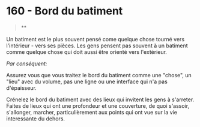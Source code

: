 # 160 - Bord du batiment

> **

Un batiment est le plus souvent pensé come quelque chose tourné vers l'intérieur - vers ses pièces. Les gens pensent pas souvent à un batiment comme quelque chose qui doit aussi être orienté vers l'extérieur.

_Par conséquent:_

Assurez vous que vous traitez le bord du batiment comme une "chose", un "lieu" avec du volume, pas une ligne ou une interface qui n'a pas d'épaisseur. 

Crénelez le bord du batiment avec des lieux qui invitent les gens à s'arreter. Faites de lieux qui ont une profondeur et une couverture, de quoi s'assoir, s'allonger, marcher, particulièrement aux points qui ont vue sur la vie interessante du dehors.

